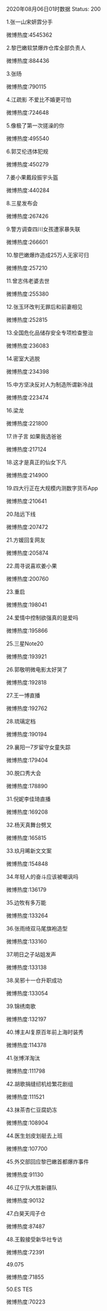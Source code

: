 2020年08月06日01时数据
Status: 200

1.张一山宋妍霏分手

微博热度:4545362

2.黎巴嫩软禁爆炸仓库全部负责人

微博热度:884436

3.张旸

微博热度:790115

4.江疏影 不爱比不婚更可怕

微博热度:724648

5.像极了第一次搓澡的你

微博热度:495540

6.郭艾伦违体犯规

微博热度:450279

7.姜小果戴段振宇头盔

微博热度:440284

8.三星发布会

微博热度:267426

9.警方调查四川女孩遭家暴失联

微博热度:266601

10.黎巴嫩爆炸造成25万人无家可归

微博热度:257210

11.曾志伟老婆去世

微博热度:255380

12.张玉环改判无罪后和前妻相见

微博热度:252815

13.全国危化品储存安全专项检查整治

微博热度:236083

14.密室大逃脱

微博热度:234398

15.中方坚决反对人为制造所谓新冷战

微博热度:223474

16.梁龙

微博热度:221800

17.许子言 如果我选爸爸

微博热度:217124

18.这才是真正的仙女下凡

微博热度:214900

19.四大行正在大规模内测数字货币App

微博热度:210641

20.陆远下线

微博热度:207472

21.方媛回复网友

微博热度:205874

22.周寻说喜欢姜小果

微博热度:200760

23.重启

微博热度:198041

24.爱情中控制欲强真的是爱吗

微博热度:195866

25.三星Note20

微博热度:193921

26.郭敬明微电影太好哭了

微博热度:192818

27.王一博直播

微博热度:192762

28.琉璃定档

微博热度:190194

29.襄阳一7岁留守女童失踪

微博热度:179404

30.脱口秀大会

微博热度:178890

31.倪妮李佳琦直播

微博热度:169208

32.杨天真舞台劈叉

微博热度:165815

33.玖月晞新文文案

微博热度:154848

34.年轻人的奋斗应该被嘲讽吗

微博热度:136179

35.边牧有多万能

微博热度:133264

36.张雨绮双马尾旗袍造型

微博热度:133160

37.明日之子站姐发声

微博热度:133138

38.吴邪十一仓升职成功

微博热度:133054

39.锦绣南歌

微博热度:132197

40.博主AI复原百年前上海时装秀

微博热度:114378

41.张博洋淘汰

微博热度:111798

42.胡歌捐缝纫机给繁花剧组

微博热度:111521

43.抹茶杏仁豆腐奶冻

微博热度:108904

44.医生划皮划艇去上班

微博热度:107700

45.外交部回应黎巴嫩首都爆炸事件

微博热度:91130

46.辽宁队大胜新疆队

微博热度:90132

47.白昊天闯子仓

微博热度:87487

48.王毅接受新华社专访

微博热度:72391

49.075

微博热度:71855

50.ES TES

微博热度:70223

